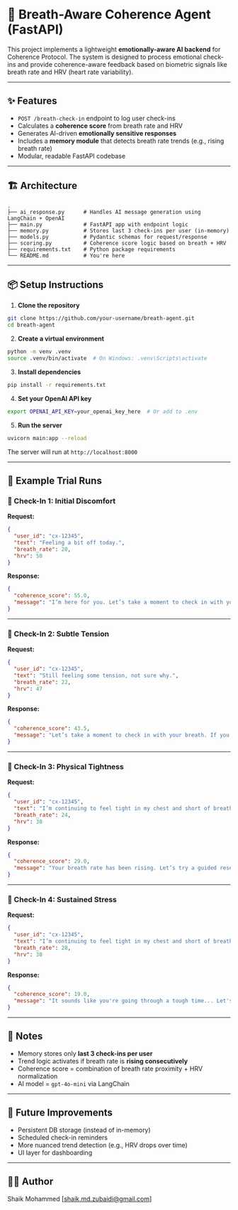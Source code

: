 # 🧘 Breath-Aware Coherence Agent (FastAPI)

This project implements a lightweight **emotionally-aware AI backend** for Coherence Protocol. The system is designed to process emotional check-ins and provide coherence-aware feedback based on biometric signals like breath rate and HRV (heart rate variability).

---

## ✨ Features

* `POST /breath-check-in` endpoint to log user check-ins
* Calculates a **coherence score** from breath rate and HRV
* Generates AI-driven **emotionally sensitive responses**
* Includes a **memory module** that detects breath rate trends (e.g., rising breath rate)
* Modular, readable FastAPI codebase

---

## 🏗 Architecture

```
.
├── ai_response.py      # Handles AI message generation using LangChain + OpenAI
├── main.py             # FastAPI app with endpoint logic
├── memory.py           # Stores last 3 check-ins per user (in-memory)
├── models.py           # Pydantic schemas for request/response
├── scoring.py          # Coherence score logic based on breath + HRV
├── requirements.txt    # Python package requirements
└── README.md           # You're here
```

---

## 📦 Setup Instructions

1. **Clone the repository**

```bash
git clone https://github.com/your-username/breath-agent.git
cd breath-agent
```

2. **Create a virtual environment**

```bash
python -m venv .venv
source .venv/bin/activate  # On Windows: .venv\Scripts\activate
```

3. **Install dependencies**

```bash
pip install -r requirements.txt
```

4. **Set your OpenAI API key**

```bash
export OPENAI_API_KEY=your_openai_key_here  # Or add to .env
```

5. **Run the server**

```bash
uvicorn main:app --reload
```

The server will run at `http://localhost:8000`

---

## 🧪 Example Trial Runs

### 📍 Check-In 1: Initial Discomfort

**Request:**

```json
{
  "user_id": "cx-12345",
  "text": "Feeling a bit off today.",
  "breath_rate": 20,
  "hrv": 50
}
```

**Response:**

```json
{
  "coherence_score": 55.0,
  "message": "I’m here for you. Let’s take a moment to check in with your breath..."
}
```

---

### 📍 Check-In 2: Subtle Tension

**Request:**

```json
{
  "user_id": "cx-12345",
  "text": "Still feeling some tension, not sure why.",
  "breath_rate": 22,
  "hrv": 47
}
```

**Response:**

```json
{
  "coherence_score": 43.5,
  "message": "Let’s take a moment to check in with your breath. If you’ve noticed it rising..."
}
```

---

### 📍 Check-In 3: Physical Tightness

**Request:**

```json
{
  "user_id": "cx-12345",
  "text": "I’m continuing to feel tight in my chest and short of breath.",
  "breath_rate": 24,
  "hrv": 38
}
```

**Response:**

```json
{
  "coherence_score": 29.0,
  "message": "Your breath rate has been rising. Let’s try a guided reset together..."
}
```

---

### 📍 Check-In 4: Sustained Stress

**Request:**

```json
{
  "user_id": "cx-12345",
  "text": "I’m continuing to feel tight in my chest and short of breath.",
  "breath_rate": 28,
  "hrv": 38
}
```

**Response:**

```json
{
  "coherence_score": 19.0,
  "message": "It sounds like you're going through a tough time... Let's take it one breath at a time."
}
```

---

## 📘 Notes

* Memory stores only **last 3 check-ins per user**
* Trend logic activates if breath rate is **rising consecutively**
* Coherence score = combination of breath rate proximity + HRV normalization
* AI model = `gpt-4o-mini` via LangChain

---

## 🚀 Future Improvements

* Persistent DB storage (instead of in-memory)
* Scheduled check-in reminders
* More nuanced trend detection (e.g., HRV drops over time)
* UI layer for dashboarding

---

## 👨‍💻 Author

Shaik Mohammed
\[shaik.md.zubaidi@gmail.com]
